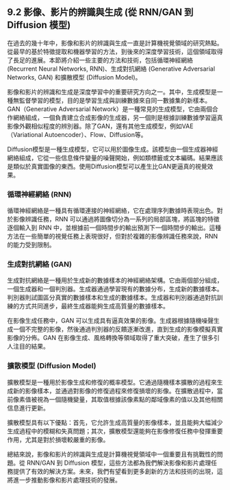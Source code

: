 ## 9.2 影像、影片的辨識與生成 (從 RNN/GAN 到 Diffusion 模型)

在過去的幾十年中，影像和影片的辨識與生成一直是計算機視覺領域的研究熱點。從最早的基於特徵提取和機器學習的方法，到後來的深度學習技術，這個領域取得了長足的進展。本節將介紹一些主要的方法和技術，包括循環神經網絡 (Recurrent Neural Networks, RNN)、生成對抗網絡 (Generative Adversarial Networks, GAN) 和擴散模型 (Diffusion Model)。

影像和影片的辨識和生成是深度學習中的重要研究方向之一。其中，生成模型是一種無監督學習的模型，目的是學習生成與訓練數據來自同一數據集的新樣本。GAN（Generative Adversarial Network）是一種常見的生成模型，它由兩個合作網絡組成，一個負責建立合成影像的生成器，另一個則是根據訓練數據學習逼真影像外觀相似程度的辨別器。除了GAN，還有其他生成模型，例如VAE（Variational Autoencoder）、Flow、Diffusion等。

Diffusion模型是一種生成模型，它可以用於圖像生成。該模型由一個生成器神經網絡組成，它從一些信息條件變量的噪聲開始，例如類標籤或文本編碼。結果應該是類似於真實圖像的東西。使用Diffusion模型可以產生比GAN更逼真的視覺效果。


### 循環神經網絡 (RNN)

循環神經網絡是一種具有循環連接的神經網絡，它在處理序列數據時表現出色。對於影像辨識任務，RNN 可以通過將圖像切分為一系列的局部區塊，將區塊的特徵逐個輸入到 RNN 中，並根據前一個時間步的輸出預測下一個時間步的輸出。這種方法在一些簡單的視覺任務上表現很好，但對於複雜的影像辨識任務來說，RNN 的能力受到限制。

### 生成對抗網絡 (GAN)

生成對抗網絡是一種用於生成新的數據樣本的神經網絡架構。它由兩個部分組成，一個生成器和一個判別器。生成器通過學習現有的數據分布，生成新的數據樣本。判別器則試圖區分真實的數據樣本和生成的數據樣本。生成器和判別器通過對抗訓練的方式共同進步，最終生成器能夠生成高質量的數據樣本。

在影像生成任務中，GAN 可以生成具有逼真效果的影像。生成器根據隨機噪聲生成一個不完整的影像，然後通過判別器的反饋逐漸改進，直到生成的影像模擬真實影像的分佈。GAN 在影像生成、風格轉換等領域取得了重大突破，產生了很多引人注目的結果。

### 擴散模型 (Diffusion Model)

擴散模型是一種用於影像生成和修復的概率模型。它通過隨機樣本擴散的過程來生成新的影像樣本，並通過對影像的修復過程來修復損壞的影像。在擴散過程中，當前像素值被視為一個隨機變量，其取值根據該像素點的鄰域像素的值以及其他相關信息進行更新。

擴散模型具有以下優點：首先，它允許生成高質量的影像樣本，並且能夠大幅減少生成過程中的模糊和失真問題；其次，擴散模型還能夠在影像修復任務中發揮重要作用，尤其是對於損壞較嚴重的影像。

總結來說，影像和影片的辨識與生成是計算機視覺領域中一個重要且有挑戰性的問題。從 RNN/GAN 到 Diffusion 模型，這些方法都為我們解決影像和影片處理任務提供了有效的解決方案。未來，我們有望看到更多創新的方法和技術的出現，這將進一步推動影像和影片處理技術的發展。


